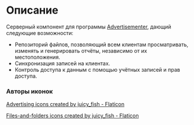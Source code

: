 <h1>Описание</h1>
<p>Серверный компонент для программы <a href="https://github.com/VladimirRytov/Advertisementer">Advertisementer</a>, дающий следующие возможности:
<ul>
  <li>Репозиторий файлов, позволяющий всем клиентам просматривать, изменять и генерировать отчёты, независимо от их местоположения.</li>
  <li>Синхронизация записей на клиентах.</li>
  <li>Контроль доступа к данным с помощью учётных записей и прав доступа.</li>
</ul>
</p>

<h3>Авторы иконок</h2>
<p><a href="https://www.flaticon.com/free-icons/advertising" title="advertising icons">Advertising icons created by juicy_fish - Flaticon</a></p>
<p><a href="https://www.flaticon.com/free-icons/files-and-folders" title="files-and-folders icons">Files-and-folders icons created by juicy_fish - Flaticon</a></p>
